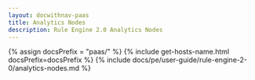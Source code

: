 ```yaml
---
layout: docwithnav-paas
title: Analytics Nodes
description: Rule Engine 2.0 Analytics Nodes
---
```


{% assign docsPrefix = "paas/" %}
{% include get-hosts-name.html docsPrefix=docsPrefix %}
{% include docs/pe/user-guide/rule-engine-2-0/analytics-nodes.md %}
